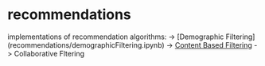 # recommendations
implementations of recommendation algorithms:
-> [Demographic Filtering] (recommendations/demographicFiltering.ipynb)
-> [Content Based Filtering](recommendations/content-based-filtering.ipynb)
-> Collaborative Fltering
